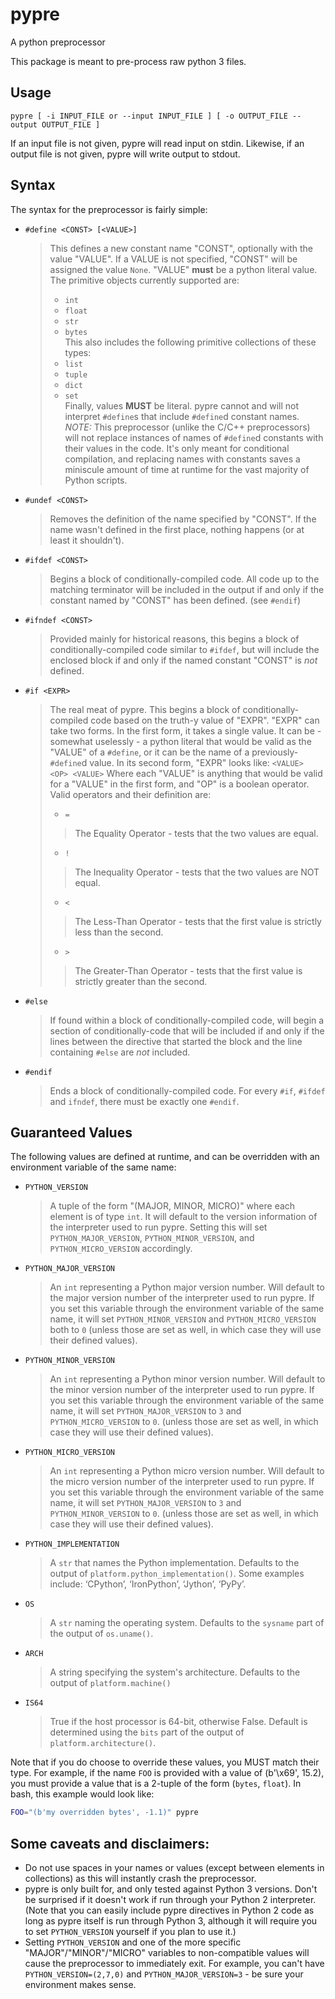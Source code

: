 # pypre
A python preprocessor

This package is meant to pre-process raw python 3 files.

## Usage

	pypre [ -i INPUT_FILE or --input INPUT_FILE ] [ -o OUTPUT_FILE --output OUTPUT_FILE ]

If an input file is not given, pypre will read input on stdin. Likewise, if an output file is not
given, pypre will write output to stdout.

## Syntax
The syntax for the preprocessor is fairly simple:

* `#define <CONST> [<VALUE>]`
	> This defines a new constant name "CONST", optionally with the value "VALUE". If a VALUE is not specified, "CONST" will be assigned the value `None`. "VALUE" **must** be a python literal value. The primitive objects currently supported are:
	> * `int`
	> * `float`
	> * `str`
	> * `bytes`  
	> This also includes the following primitive collections of these types:
	> * `list`
	> * `tuple`
	> * `dict`
	> * `set`  
	> Finally, values **MUST** be literal. pypre cannot and will not interpret `#define`s that include `#define`d constant names. *NOTE:* This preprocessor (unlike the C/C++ preprocessors) will not replace instances of names of `#define`d constants with their values in the code. It's only meant for conditional compilation, and replacing names with constants saves a miniscule amount of time at runtime for the vast majority of Python scripts.
* `#undef <CONST>`
	> Removes the definition of the name specified by "CONST". If the name wasn't defined in the first place, nothing happens (or at least it shouldn't).
* `#ifdef <CONST>`
	> Begins a block of conditionally-compiled code. All code up to the matching terminator will be included in the output if and only if the constant named by "CONST" has been defined. (see `#endif`)
* `#ifndef <CONST>`
	> Provided mainly for historical reasons, this begins a block of conditionally-compiled code similar to `#ifdef`, but will include the enclosed block if and only if the named constant "CONST" is _not_ defined.
* `#if <EXPR>`
	> The real meat of pypre. This begins a block of conditionally-compiled code based on the truth-y value of "EXPR". "EXPR" can take two forms. In the first form, it takes a single value. It can be - somewhat uselessly - a python literal that would be valid as the "VALUE" of a `#define`, or it can be the name of a previously-`#define`d value. In its second form, "EXPR" looks like: `<VALUE> <OP> <VALUE>` Where each "VALUE" is anything that would be valid for a "VALUE" in the first form, and "OP" is a boolean operator. Valid operators and their definition are:
	> * `=`
	>> The Equality Operator - tests that the two values are equal.
	> * `!`
	>> The Inequality Operator - tests that the two values are NOT equal.
	> * `<`
	>> The Less-Than Operator - tests that the first value is strictly less than the second.
	> * `>`
	>> The Greater-Than Operator - tests that the first value is strictly greater than the second.
* `#else`
	> If found within a block of conditionally-compiled code, will begin a section of conditionally-code that will be included if and only if the lines between the directive that started the block and the line containing `#else` are *not* included.
* `#endif`
	> Ends a block of conditionally-compiled code. For every `#if`, `#ifdef` and `ifndef`, there must be exactly one `#endif`.

## Guaranteed Values
The following values are defined at runtime, and can be overridden with an environment variable
of the same name:

* `PYTHON_VERSION`
	> A tuple of the form "(MAJOR, MINOR, MICRO)" where each element is of type `int`. It will default to the version information of the interpreter used to run pypre. Setting this will set `PYTHON_MAJOR_VERSION`, `PYTHON_MINOR_VERSION`, and `PYTHON_MICRO_VERSION` accordingly.
* `PYTHON_MAJOR_VERSION`
	> An `int` representing a Python major version number. Will default to the major version number of the interpreter used to run pypre. If you set this variable through the environment variable of the same name, it will set `PYTHON_MINOR_VERSION` and `PYTHON_MICRO_VERSION` both to `0` (unless those are set as well, in which case they will use their defined values).
* `PYTHON_MINOR_VERSION`
	> An `int` representing a Python minor version number. Will default to the minor version number of the interpreter used to run pypre. If you set this variable through the environment variable of the same name, it will set `PYTHON_MAJOR_VERSION` to `3` and `PYTHON_MICRO_VERSION` to `0`. (unless those are set as well, in which case they will use their defined values).
* `PYTHON_MICRO_VERSION`
	> An `int` representing a Python micro version number. Will default to the micro version number of the interpreter used to run pypre. If you set this variable through the environment variable of the same name, it will set `PYTHON_MAJOR_VERSION` to `3` and `PYTHON_MINOR_VERSION` to `0`. (unless those are set as well, in which case they will use their defined values).
* `PYTHON_IMPLEMENTATION`
	> A `str` that names the Python implementation. Defaults to the output of `platform.python_implementation()`. Some examples include: ‘CPython’, ‘IronPython’, ‘Jython’, ‘PyPy’.
* `OS`
	> A `str` naming the operating system. Defaults to the `sysname` part of the output of `os.uname()`.
* `ARCH`
	> A string specifying the system's architecture. Defaults to the output of `platform.machine()`
* `IS64`
	> True if the host processor is 64-bit, otherwise False. Default is determined using the `bits` part of the output of `platform.architecture()`.

Note that if you do choose to override these values, you MUST match their type. For example, if
the name `FOO` is provided with a value of (b'\x69', 15.2), you must provide a value that is a
2-tuple of the form (`bytes`, `float`). In bash, this example would look like:

```bash
FOO="(b'my overridden bytes', -1.1)" pypre
```

## Some caveats and disclaimers:
* Do not use spaces in your names or values (except between elements in collections) as this will instantly crash the preprocessor.
* pypre is only built for, and only tested against Python 3 versions. Don't be surprised if it doesn't work if run through your Python 2 interpreter. (Note that you can easily include pypre directives in Python 2 code as long as pypre itself is run through Python 3, although it will require you to set `PYTHON_VERSION` yourself if you plan to use it.)
* Setting `PYTHON_VERSION` and one of the more specific "MAJOR"/"MINOR"/"MICRO" variables to non-compatible values will cause the preprocessor to immediately exit. For example, you can't have `PYTHON_VERSION=(2,7,0)` and `PYTHON_MAJOR_VERSION=3` - be sure your environment makes sense.
